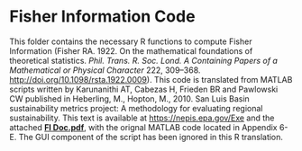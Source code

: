 # Fisher Information Code 

This folder contains the necessary R functions to compute Fisher Information (Fisher RA. 1922. On the mathematical foundations of theoretical statistics. 
_Phil. Trans. R. Soc. Lond. A Containing Papers of a Mathematical or Physical Character_ 222, 309–368. http://doi.org/10.1098/rsta.1922.0009). This code is 
translated from MATLAB scripts written by Karunanithi AT, Cabezas H, Frieden BR and Pawlowski CW  published in Heberling, M., Hopton, M., 2010. 
San Luis Basin sustainability metrics project: A methodology for evaluating regional sustainability. This text is available at https://nepis.epa.gov/Exe and the attached [**FI Doc.pdf**](FI%20Doc.pdf), with the orignal MATLAB code located in Appendix 6-E. The GUI component of the script has been ignored in this R translation.
